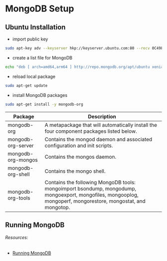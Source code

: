 # MongoDB Setup

## Ubuntu Installation
- import public key
```sh
sudo apt-key adv --keyserver hkp://keyserver.ubuntu.com:80 --recv 0C49F3730359A14518585931BC711F9BA15703C6
```
- create a list file for MongoDB
```sh
echo "deb [ arch=amd64,arm64 ] http://repo.mongodb.org/apt/ubuntu xenial/mongodb-org/3.4 multiverse" | sudo tee /etc/apt/sources.list.d/mongodb-org-3.4.list
```
- reload local package
```sh
sudo apt-get update
```
- install MongoDB packages
```sh
sudo apt-get install -y mongodb-org
```
| Package | Description |
| ------- | ----------- |
|mongodb-org	| A metapackage that will automatically install the four component packages listed below.
|mongodb-org-server	| Contains the mongod daemon and associated configuration and init scripts.
|mongodb-org-mongos	| Contains the mongos daemon.
|mongodb-org-shell	| Contains the mongo shell.
|mongodb-org-tools	| Contains the following MongoDB tools: mongoimport bsondump, mongodump, mongoexport, mongofiles, mongooplog, mongoperf, mongorestore, mongostat, and mongotop.

## Running MongoDB

###### Resources:
- [Running MongoDB](https://docs.mongodb.com/manual/tutorial/install-mongodb-on-ubuntu/#run-mongodb-community-edition)
